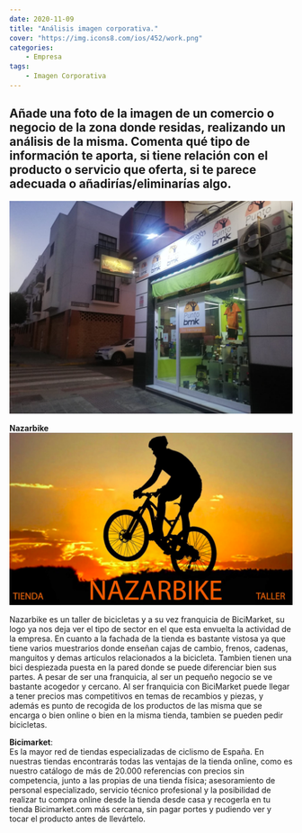 ```yaml
---
date: 2020-11-09
title: "Análisis imagen corporativa."
cover: "https://img.icons8.com/ios/452/work.png"
categories: 
    - Empresa
tags:
    - Imagen Corporativa
---
```


## Añade una foto de la imagen de un comercio o negocio de la zona donde residas, realizando un análisis de la misma. Comenta qué tipo de información te aporta, si tiene relación con el producto o servicio que oferta, si te parece adecuada o añadirías/eliminarías algo.

![PracticaImg](images/empresa/imagenempresa.jpeg "Imagen de la practica")

**Nazarbike**
![PracticaImg](images/empresa/logoemp.png "Imagen de la practica")

Nazarbike es un taller de bicicletas y a su vez franquicia de BiciMarket, su logo ya nos deja ver el tipo de sector en el que esta envuelta la actividad de la empresa. En cuanto a la fachada de la tienda es bastante vistosa ya que tiene varios muestrarios donde enseñan cajas de cambio, frenos, cadenas, manguitos y demas articulos relacionados a la bicicleta. Tambien tienen una bici despiezada puesta en la pared donde se puede diferenciar bien sus partes. A pesar de ser una franquicia, al ser un pequeño negocio se ve bastante acogedor y cercano. Al ser franquicia con BiciMarket puede llegar a tener precios mas competitivos en temas de recambios y piezas, y además es punto de recogida de los productos de las misma que se encarga o bien online o bien en la misma tienda, tambien se pueden pedir bicicletas.


**Bicimarket**:  
 Es la mayor red de tiendas especializadas de ciclismo de España. En nuestras tiendas encontrarás todas las ventajas de la tienda online, como es nuestro catálogo de más de 20.000 referencias con precios sin competencia, junto a las propias de una tienda física; asesoramiento de personal especializado, servicio técnico profesional y la posibilidad de realizar tu compra online desde la tienda desde casa y recogerla en tu tienda Bicimarket.com más cercana, sin pagar portes y pudiendo ver y tocar el producto antes de llevártelo.